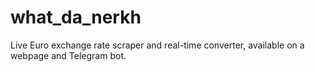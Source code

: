 # what_da_nerkh
Live Euro exchange rate scraper and real-time converter, available on a webpage and Telegram bot.
